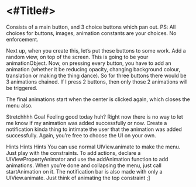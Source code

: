 #  <#Title#>

Consists of a main button, and 3 choice buttons which pan out.
PS: All choices for buttons, images, animation constants are your choices. No enforcement.


Next up, when you create this, let’s put these buttons to some work. Add a random view, on top of the screen. This is going to be your animationObject. 
Now, on pressing every button, you have to add an animation (whether it be reducing opacity, changing background colour, translation or making the thing dance). So for three buttons there would be 3 animations chained. If I press 2 buttons, then only those 2 animations will be triggered. 

The final animations start when the center is clicked again, which closes the menu also.

Stretchhhh Goal
Feeling good today huh? 
Right now there is no way to let me know if my animation was added successfully or now. Create a notification kinda thing to intimate the user that the animation was added successfully.
Again, you’re free to choose the UI on your own.

Hints Hints Hints
You can use normal UIView.animate to make the menu. Just play with the constraints.
To add actions, declare a UIViewPropertyAnimator and use the addAnimation function to add animations. When you’re done and collapsing the menu, just call startAnimation on it.
The notification bar is also made with only a UIView.animate. Just think of animating the top constraint ;]
